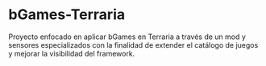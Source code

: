 # bGames-Terraria
Proyecto enfocado en aplicar bGames en Terraria a  través de un mod y sensores especializados con la finalidad de extender el catálogo de juegos y mejorar la visibilidad del framework.
